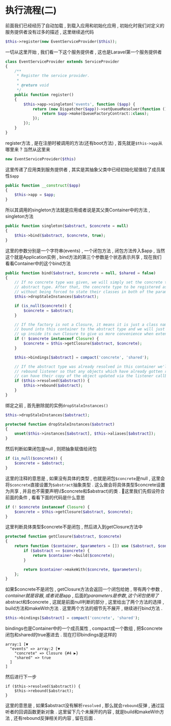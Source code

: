 # 执行流程\(二\)

前面我们已经经历了自动加载 , 到载入应用和初始化应用 , 初始化时我们对定义的服务提供者没有过多的描述 , 这里继续追代码

```php
$this->register(new EventServiceProvider($this));
```

一切从这里开始 , 我们看一下这个服务提供者 , 这也是Laravel第一个服务提供者

```php
class EventServiceProvider extends ServiceProvider
{
    /**
     * Register the service provider.
     *
     * @return void
     */
    public function register()
    {
        $this->app->singleton('events', function ($app) {
            return (new Dispatcher($app))->setQueueResolver(function () use ($app) {
                return $app->make(QueueFactoryContract::class);
            });
        });
    }
}
```

register方法 , 是在注册时被调用的方法\(还有boot方法\) , 首先就是`$this->app`从哪里来 ? 当然从这里来

```php
new EventServiceProvider($this)
```

这里传递了应用类到服务提供者 , 其实是其抽象父类中已经初始化赋值给了成员属性`$app`

```php
public function __construct($app)
{
    $this->app = $app;
}
```

所以其调用的singleton方法就是应用或者说是其父类Container中的方法 , singleton方法

```php
public function singleton($abstract, $concrete = null)
{
    $this->bind($abstract, $concrete, true);
}
```

这里的参数分别是一个字符串\(events\) , 一个闭包方法 , 闭包方法传入$app , 当然这个就是Application实例 , bind方法的第三个参数是个状态表示共享 , 现在我们看看Container中的这个bind方法

```php
public function bind($abstract, $concrete = null, $shared = false)
{
    // If no concrete type was given, we will simply set the concrete type to the
    // abstract type. After that, the concrete type to be registered as shared
    // without being forced to state their classes in both of the parameters.
    $this->dropStaleInstances($abstract);

    if (is_null($concrete)) {
        $concrete = $abstract;
    }

    // If the factory is not a Closure, it means it is just a class name which is
    // bound into this container to the abstract type and we will just wrap it
    // up inside its own Closure to give us more convenience when extending.
    if (! $concrete instanceof Closure) {
        $concrete = $this->getClosure($abstract, $concrete);
    }

    $this->bindings[$abstract] = compact('concrete', 'shared');

    // If the abstract type was already resolved in this container we'll fire the
    // rebound listener so that any objects which have already gotten resolved
    // can have their copy of the object updated via the listener callbacks.
    if ($this->resolved($abstract)) {
        $this->rebound($abstract);
    }
}
```

绑定之前 , 首先删除就的实例`dropStaleInstances()`

```php
$this->dropStaleInstances($abstract);

protected function dropStaleInstances($abstract)
{
    unset($this->instances[$abstract], $this->aliases[$abstract]);
}
```

然后判断如果闭包是null , 则把抽象赋值给闭包

```php
if (is_null($concrete)) {
    $concrete = $abstract;
}
```

这里的注释的意思是 , 如果没有具体的类型 , 也就是闭包`$concrete`是null , 这里会将`$concrete`直接设置为`$abstract`抽象类型 . 这么做会将具体类型$concrete设置为共享 , 并且也不需要声明\($concrete和$abstract\)的类 . 这里我们先假设符合前面的条件 , 看看下面的代码是什么意思

```php
if (! $concrete instanceof Closure) {
    $concrete = $this->getClosure($abstract, $concrete);
}
```

这里判断具体类型$concrete不是闭包 , 然后进入到getClosure方法中

```php
protected function getClosure($abstract, $concrete)
{
    return function ($container, $parameters = []) use ($abstract, $concrete) {
        if ($abstract == $concrete) {
            return $container->build($concrete);
        }

        return $container->makeWith($concrete, $parameters);
    };
}
```

如果$concrete不是闭包 , getClosure方法会返回一个闭包给她 , 带有两个参数 , $container就是容器 , 或者说是$app , 后面的$parameters是参数 , 这个闭包使用了$abstract和$concrete , 这就是前面null判断的部分 , 这里给出了两个方法的选择 , build方法和makeWith方法 . 这里两个方法的细节先不展开 , 继续进行bind方法 .

```php
$this->bindings[$abstract] = compact('concrete', 'shared');
```

bindings也是Container中的一个成员属性 , compact成一个数组 , 把$concrete闭包和shared的true塞进去 . 现在打印bindings是这样的

```
array:1 [▼
  "events" => array:2 [▼
    "concrete" => Closure {#4 ▶}
    "shared" => true
  ]
]
```

然后进行下一步

```
if ($this->resolved($abstract)) {
    $this->rebound($abstract);
}
```

这里的意思是 , 如果$abstract没有解析`resolved` , 那么就会`rebound`反弹 , 通过监听者的回调函数更新对象 . 这里留下几个未展开的内容 , 就是build和makeWith方法 , 还有rebound反弹相关的内容 , 留在后面 . 

